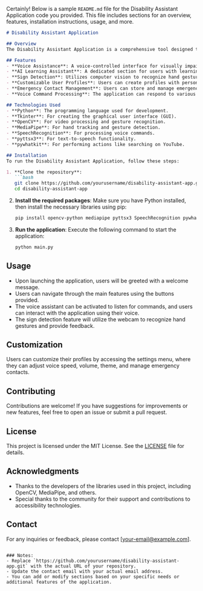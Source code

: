 Certainly! Below is a sample `README.md` file for the Disability Assistant Application code you provided. This file includes sections for an overview, features, installation instructions, usage, and more.

```markdown
# Disability Assistant Application

## Overview
The Disability Assistant Application is a comprehensive tool designed to assist individuals with disabilities. It integrates various features such as voice assistance, AI learning support, sign detection for speech impairment, and customizable user profiles. The application aims to enhance accessibility and provide support for users with different needs.

## Features
- **Voice Assistance**: A voice-controlled interface for visually impaired users, allowing them to interact with the application using voice commands.
- **AI Learning Assistant**: A dedicated section for users with learning disabilities, providing educational support and resources.
- **Sign Detection**: Utilizes computer vision to recognize hand gestures, aiding communication for users with speech impairments.
- **Customizable User Profiles**: Users can create profiles with personalized settings, including voice speed, volume, theme, and emergency contacts.
- **Emergency Contact Management**: Users can store and manage emergency contacts for quick access.
- **Voice Command Processing**: The application can respond to various voice commands, such as checking the time, opening websites, and more.

## Technologies Used
- **Python**: The programming language used for development.
- **Tkinter**: For creating the graphical user interface (GUI).
- **OpenCV**: For video processing and gesture recognition.
- **MediaPipe**: For hand tracking and gesture detection.
- **SpeechRecognition**: For processing voice commands.
- **pyttsx3**: For text-to-speech functionality.
- **pywhatkit**: For performing actions like searching on YouTube.

## Installation
To run the Disability Assistant Application, follow these steps:

1. **Clone the repository**:
   ```bash
   git clone https://github.com/yourusername/disability-assistant-app.git
   cd disability-assistant-app
   ```

2. **Install the required packages**:
   Make sure you have Python installed, then install the necessary libraries using pip:
   ```bash
   pip install opencv-python mediapipe pyttsx3 SpeechRecognition pywhatkit Pillow
   ```

3. **Run the application**:
   Execute the following command to start the application:
   ```bash
   python main.py
   ```

## Usage
- Upon launching the application, users will be greeted with a welcome message.
- Users can navigate through the main features using the buttons provided.
- The voice assistant can be activated to listen for commands, and users can interact with the application using their voice.
- The sign detection feature will utilize the webcam to recognize hand gestures and provide feedback.

## Customization
Users can customize their profiles by accessing the settings menu, where they can adjust voice speed, volume, theme, and manage emergency contacts.

## Contributing
Contributions are welcome! If you have suggestions for improvements or new features, feel free to open an issue or submit a pull request.

## License
This project is licensed under the MIT License. See the [LICENSE](LICENSE) file for details.

## Acknowledgments
- Thanks to the developers of the libraries used in this project, including OpenCV, MediaPipe, and others.
- Special thanks to the community for their support and contributions to accessibility technologies.

## Contact
For any inquiries or feedback, please contact [your-email@example.com].
```

### Notes:
- Replace `https://github.com/yourusername/disability-assistant-app.git` with the actual URL of your repository.
- Update the contact email with your actual email address.
- You can add or modify sections based on your specific needs or additional features of the application.
